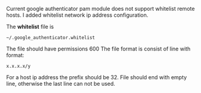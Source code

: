 Current google authenticator pam module does not support whitelist remote
hosts. I added whitelist network ip address configuration.

The **whitelist** file is

~~~
~/.google_authenticator.whitelist
~~~

The file should have permissions 600 The file format is consist of line with
format:

~~~
x.x.x.x/y
~~~

For a host ip address the prefix should be 32. File should end with empty line,
otherwise the last line can not be used. 

